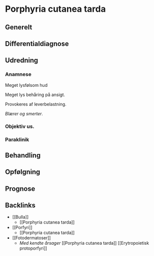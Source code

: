 # Porphyria cutanea tarda
## Generelt


## Differentialdiagnose


## Udredning
### Anamnese
Meget lysfølsom hud

Meget lys behåring på ansigt.

Provokeres af leverbelastning.

*Blærer og smerter*.

### Objektiv us.

### Paraklinik

## Behandling


## Opfølgning


## Prognose


## Backlinks
* [[Bulla]]
	* [[Porphyria cutanea tarda]] 
* [[Porfyri]]
	* [[Porphyria cutanea tarda]]
* [[Fotodermatoser]]
	* *Med kendte årsager*
	[[Porphyria cutanea tarda]]
	[[Erytropoietisk protoporfyri]]

<!-- #anki/tag/med/Derma #anki/deck/Medicine -->

<!-- {BearID:86932128-FD44-4A7F-B55D-C9E88D4141D9-41270-00004511ACC49B81} -->
